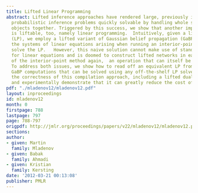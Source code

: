 ```yaml
---
title: Lifted Linear Programming
abstract: Lifted inference approaches have rendered large, previously intractable
  probabilistic inference problems quickly solvable by handling whole sets of indistinguishable
  objects together. Triggered by this success, we show that another important AI technique
  is liftable, too, namely linear programming.  Intuitively, given a linear program
  (LP), we employ a lifted variant of Gaussian belief propagation (GaBP) to solve
  the systems of linear equations arising when running an interior-point method to
  solve the LP.   However, this naive solution cannot make use of standard solvers
  for linear equations and is doomed to construct lifted networks in each iteration
  of the interior-point method again,  an operation that can itself be quite costly.
  To address both issues, we show how to read off an equivalent LP from the lifted
  GaBP computations that can be solved using any off-the-shelf LP solver. We prove
  the correctness of this compilation approach, including a lifted duality theorem,
  and experimentally demonstrate that it can greatly reduce the cost of solving LPs.
pdf: "./mladenov12/mladenov12.pdf"
layout: inproceedings
id: mladenov12
month: 0
firstpage: 788
lastpage: 797
page: 788-797
origpdf: http://jmlr.org/proceedings/papers/v22/mladenov12/mladenov12.pdf
sections: 
author:
- given: Martin
  family: Mladenov
- given: Babak
  family: Ahmadi
- given: Kristian
  family: Kersting
date: '2012-03-21 00:13:08'
publisher: PMLR
---
```

